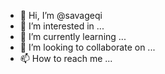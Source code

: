 - 👋 Hi, I’m @savageqi
- 👀 I’m interested in ...
- 🌱 I’m currently learning ...
- 💞️ I’m looking to collaborate on ...
- 📫 How to reach me ...

<!---
savageqi/savageqi is a ✨ special ✨ repository because its `README.md` (this file) appears on your GitHub profile.
You can click the Preview link to take a look at your changes.
--->
